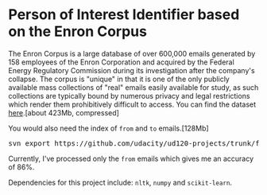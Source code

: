 # Person of Interest Identifier based on the Enron Corpus

The Enron Corpus is a large database of over 600,000 emails generated by 158 employees of the Enron Corporation and acquired by the Federal Energy Regulatory Commission during its investigation after the company's collapse. The corpus is "unique" in that it is one of the only publicly available mass collections of "real" emails easily available for study, as such collections are typically bound by numerous privacy and legal restrictions which render them prohibitively difficult to access. You can find the dataset [here](https://www.cs.cmu.edu/~./enron/).[about 423Mb, compressed]

You would also need the index of `from` and `to` emails.[128Mb]

<pre>
svn export https://github.com/udacity/ud120-projects/trunk/final\_project/emails\_by\_address
</pre>

Currently, I've processed only the `from` emails which gives me an accuracy of 86%.

Dependencies for this project include: `nltk`, `numpy` and `scikit-learn`.
